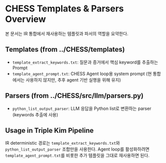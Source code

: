 # CHESS Templates & Parsers Overview

본 문서는 IR 통합에서 재사용하는 템플릿과 파서의 역할을 요약한다.

## Templates (from ../CHESS/templates)
- `template_extract_keywords.txt`: 질문과 증거에서 핵심 keyword를 추출하는 Prompt
- `template_agent_prompt.txt`: CHESS Agent loop용 system prompt (현 통합에서는 사용하지 않지만, 추후 agent 기반 실행을 위해 유지)

## Parsers (from ../CHESS/src/llm/parsers.py)
- `python_list_output_parser`: LLM 응답을 Python list로 변환하는 parser (keywords 추출에 사용)

## Usage in Triple Kim Pipeline
IR deterministic 경로는 `template_extract_keywords.txt`와 `python_list_output_parser` 조합만을 사용한다. Agent loop를 활성화하려면 `template_agent_prompt.txt`를 비롯한 추가 템플릿을 그대로 재사용하면 된다.

